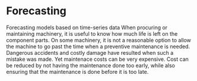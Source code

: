 # Forecasting
Forecasting models based on time-series data
When procuring or maintaining machinery, it is useful to know how much life is left on the component parts.
On some machinery, it is not a reasonable option to allow the machine to go past the time when a preventive maintenance is needed. 
Dangerous accidents and costly damage have resulted when such a mistake was made.
Yet maintenace costs can be very expensive.
Cost can be reduced by not having the maintenance done too early, while also ensuring that the maintenance is done before it is too late.
